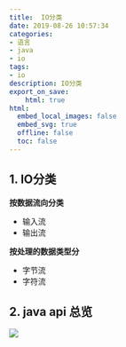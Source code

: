 ```yaml
---
title:  IO分类
date: 2019-08-26 10:57:34  
categories:
- 语言
- java
- io
tags: 
- io
description: IO分类
export_on_save: 
    html: true
html:
  embed_local_images: false
  embed_svg: true
  offline: false
  toc: false
---
```



## 1. IO分类

**按数据流向分类** 

- 输入流
- 输出流

**按处理的数据类型分** 
- 字节流
- 字符流

## 2. java api 总览
![](https://raw.githubusercontent.com/jiangwei618/note/master/assets/image/1introduce.md-2019-08-06-13-51-15.png)